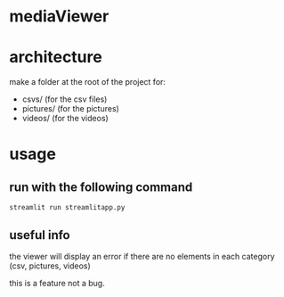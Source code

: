 # mediaViewer


# architecture

make a folder at the root of the project for:

- csvs/ (for the csv files)
- pictures/ (for the pictures)
- videos/ (for the videos)

# usage

## run with the following command

    streamlit run streamlitapp.py

## useful info

the viewer will display an error if there are no elements in each category (csv, pictures, videos)

this is a feature not a bug.


